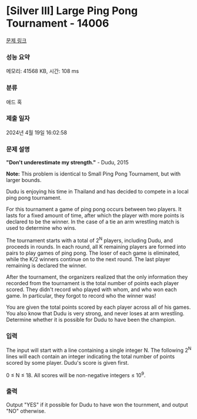 # [Silver III] Large Ping Pong Tournament - 14006 

[문제 링크](https://www.acmicpc.net/problem/14006) 

### 성능 요약

메모리: 41568 KB, 시간: 108 ms

### 분류

애드 혹

### 제출 일자

2024년 4월 19일 16:02:58

### 문제 설명

<p><strong>"Don't underestimate my strength."</strong> - Dudu, 2015</p>

<p><strong>Note:</strong> This problem is identical to Small Ping Pong Tournament, but with larger bounds.</p>

<p>Dudu is enjoying his time in Thailand and has decided to compete in a local ping pong tournament.</p>

<p>For this tournament a game of ping pong occurs between two players. It lasts for a fixed amount of time, after which the player with more points is declared to be the winner. In the case of a tie an arm wrestling match is used to determine who wins.</p>

<p>The tournament starts with a total of 2<sup>N</sup> players, including Dudu, and proceeds in rounds. In each round, all K remaining players are formed into pairs to play games of ping pong. The loser of each game is eliminated, while the K/2 winners continue on to the next round. The last player remaining is declared the winner.</p>

<p>After the tournament, the organizers realized that the only information they recorded from the tournament is the total number of points each player scored. They didn't record who played with whom, and who won each game. In particular, they forgot to record who the winner was!</p>

<p>You are given the total points scored by each player across all of his games. You also know that Dudu is very strong, and never loses at arm wrestling. Determine whether it is possible for Dudu to have been the champion.</p>

### 입력 

 <p>The input will start with a line containing a single integer N. The following 2<sup>N</sup> lines will each contain an integer indicating the total number of points scored by some player. Dudu's score is given first.</p>

<p>0 ≤ N ≤ 18. All scores will be non-negative integers ≤ 10<sup>9</sup>.</p>

### 출력 

 <p>Output "YES" if it possible for Dudu to have won the tournment, and output "NO" otherwise.</p>

